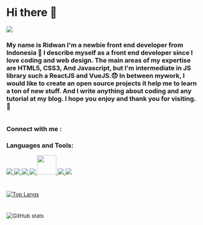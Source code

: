 # Hi there 👋

![](https://ridwanndwip.netlify.app/static/media/me.81362c44.jpg)

### My name is Ridwan I'm a newbie front end developer from Indonesia 🌝 I describe myself as a front end developer since I love coding and web design. The main areas of my expertise are HTML5, CSS3, And Javascript, but I'm intermediate in JS library such a ReactJS and VueJS.😞 In between mywork, I would like to create an open source projects it help me to learn a ton of new stuff. And I write anything about coding and any tutorial at my blog. I hope you enjoy and thank you for visiting.🧡

#

### Connect with me :
<p align="left"> 

</p>

### Languages and Tools:
<p align="left"> 
    <a href="https://reactjs.org/" target="_blank"> <img src="https://img.icons8.com/color/48/000000/react-native.png"/> </a>
    <a href="https://developer.mozilla.org/en-US/docs/Web/JavaScript" target="_blank"> <img src="https://img.icons8.com/color/48/000000/javascript.png"/> </a>
    <a href="https://en.wikipedia.org/wiki/HTML5" target="_blank"> <img src="https://img.icons8.com/color/48/000000/html-5.png"/> </a> 
    <a href="https://en.wikipedia.org/wiki/CSS" target="_blank"> <img src="https://img.icons8.com/color/48/000000/css3.png"/> </a> 
    <a href="https://tailwindcss.com/" target="_blank"> <img src="https://tailwindcss.com/_next/static/media/tailwindcss-mark.cb8046c163f77190406dfbf4dec89848.svg" width="50" height="50"/> </a>   
    <a href="https://git-scm.com/" target="_blank"> <img src="https://img.icons8.com/color/48/000000/git.png"/> </a> 
    <a href="https://sass-lang.com/" target="_blank"> <img src="https://img.icons8.com/color/50/000000/sass.png"/> </a> 
</p>

#

[![Top Langs](https://github-readme-stats.vercel.app/api/top-langs/?username=Ridwanndwip)](https://github.com/anuraghazra/github-readme-stats)

#

![GitHub stats](https://github-readme-stats.vercel.app/api?username=Ridwanndwip&show_icons=true)  

